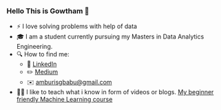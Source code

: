 ### Hello This is Gowtham 👋

- ⚡ I love solving problems with help of data
- 🎓 I am a student currently pursuing my Masters in Data Analytics Engineering.
- 🔍 How to find me: 
  - 🔄 [LinkedIn](https://www.linkedin.com/in/sai-gowtham-babu-amburi/)
  - ✏️ [Medium](https://medium.com/@amburisgbabu)
  - ✉️ amburisgbabu@gmail.com
- 👨‍🏫 I like to teach what i know in form of videos or blogs. [My beginner friendly Machine Learning course](https://atharvaguru.com/courses/introduction-to-machine-learning/)

<!--- [![Gowtham's github stats](https://github-readme-stats.vercel.app/api?username=GowthamBabu2074&count_private=true&show_icons=true&theme=dracula&hide_rank=false)](https://github.com/GowthamBabu2074?tab=repositories)--->

